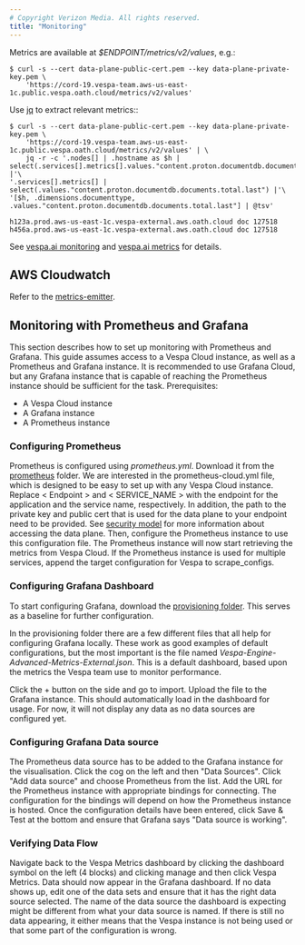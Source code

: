 ```yaml
---
# Copyright Verizon Media. All rights reserved.
title: "Monitoring"
---
```


Metrics are available at _$ENDPOINT/metrics/v2/values_, e.g.:
```
$ curl -s --cert data-plane-public-cert.pem --key data-plane-private-key.pem \
    'https://cord-19.vespa-team.aws-us-east-1c.public.vespa.oath.cloud/metrics/v2/values' 
```

Use [jq](https://stedolan.github.io/jq/) to extract relevant metrics::
```
$ curl -s --cert data-plane-public-cert.pem --key data-plane-private-key.pem \
    'https://cord-19.vespa-team.aws-us-east-1c.public.vespa.oath.cloud/metrics/v2/values' | \
    jq -r -c '.nodes[] | .hostname as $h | select(.services[].metrics[].values."content.proton.documentdb.documents.total.last") |'\
'.services[].metrics[] | select(.values."content.proton.documentdb.documents.total.last") |'\
'[$h, .dimensions.documenttype, .values."content.proton.documentdb.documents.total.last"] | @tsv'
  
h123a.prod.aws-us-east-1c.vespa-external.aws.oath.cloud	doc	127518
h456a.prod.aws-us-east-1c.vespa-external.aws.oath.cloud	doc	127518
```

See [vespa.ai monitoring](https://docs.vespa.ai/documentation/monitoring.html) and 
[vespa.ai metrics](https://docs.vespa.ai/documentation/reference/metrics.html) for details.



## AWS Cloudwatch
Refer to the [metrics-emitter](https://github.com/vespa-engine/metrics-emitter).



## Monitoring with Prometheus and Grafana
This section describes how to set up monitoring with Prometheus and Grafana.
This guide assumes access to a Vespa Cloud instance, as well as a Prometheus and Grafana instance.
It is recommended to use Grafana Cloud, but any Grafana instance that is capable of reaching the Prometheus
instance should be sufficient for the task. Prerequisites:
* A Vespa Cloud instance
* A Grafana instance
* A Prometheus instance


### Configuring Prometheus
Prometheus is configured using _prometheus.yml_.
Download it from the
[prometheus](https://github.com/vespa-engine/sample-apps/tree/master/album-recommendation-monitoring/prometheus)
folder.
We are interested in the prometheus-cloud.yml file,
which is designed to be easy to set up with any Vespa Cloud instance.
Replace \< Endpoint \> and \< SERVICE_NAME \> with the endpoint
for the application and the service name, respectively.
In addition, the path to the private key and public cert
that is used for the data plane to your endpoint need to be provided.
See [security model](https://cloud.vespa.ai/security-model.html)
for more information about accessing the data plane.
Then, configure the Prometheus instance to use this configuration file.
The Prometheus instance will now start retrieving the metrics from Vespa Cloud.
If the Prometheus instance is used for multiple services,
append the target configuration for Vespa to scrape_configs.


### Configuring Grafana Dashboard
To start configuring Grafana, download the
[provisioning folder](https://github.com/vespa-engine/sample-apps/tree/master/album-recommendation-monitoring/grafana/provisioning).
This serves as a baseline for further configuration.

In the provisioning folder there are a few different files that all help for configuring Grafana locally.
These work as good examples of default configurations,
but the most important is the file named _Vespa-Engine-Advanced-Metrics-External.json_.
This is a default dashboard, based upon the metrics the Vespa team use to monitor performance.

Click the + button on the side and go to import.
Upload the file to the Grafana instance.
This should automatically load in the dashboard for usage.
For now, it will not display any data as no data sources are configured yet.


### Configuring Grafana Data source
The Prometheus data source has to be added to the Grafana instance for the visualisation.
Click the cog on the left and then "Data Sources".
Click "Add data source" and choose Prometheus from the list.
Add the URL for the Prometheus instance with appropriate bindings for connecting.
The configuration for the bindings will depend on how the Prometheus instance is hosted.
Once the configuration details have been entered,
click Save & Test at the bottom and ensure that Grafana says "Data source is working".


### Verifying Data Flow
Navigate back to the Vespa Metrics dashboard by clicking the dashboard symbol on the left (4 blocks)
and clicking manage and then click Vespa Metrics.
Data should now appear in the Grafana dashboard.
If no data shows up, edit one of the data sets and ensure that it has the right data source selected.
The name of the data source the dashboard is expecting might be different from what your data source is named.
If there is still no data appearing,
it either means that the Vespa instance is not being used
or that some part of the configuration is wrong.
